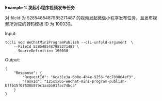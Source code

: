 **Example 1: 发起小程序视频发布任务**

对 fileId 为 5285485487985271487 的视频发起微信小程序发布任务，且发布视频所对应的转码模板 ID 为 100030。

Input: 

```
tccli vod WeChatMiniProgramPublish --cli-unfold-argument  \
    --FileId 5285485487985271487 \
    --SourceDefinition 100030
```

Output: 
```
{
    "Response": {
        "RequestId": "6ca31e3a-6b8e-4b4e-9256-fdc700064ef3",
        "TaskId": "125xxx65-wechat-mini-program-publish-bffb15f07530b57bc1aabb01fac74bca"
    }
}
```

